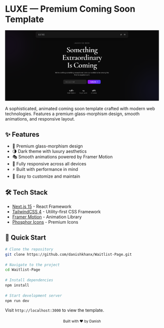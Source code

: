 # LUXE — Premium Coming Soon Template

![LUXE Coming Soon Template Preview](public/preview.png)

A sophisticated, animated coming soon template crafted with modern web technologies. Features a premium glass-morphism design, smooth animations, and responsive layout.

## ✨ Features

- 🎨 Premium glass-morphism design
- 🌗 Dark theme with luxury aesthetics
- 🎭 Smooth animations powered by Framer Motion
- 📱 Fully responsive across all devices
- ⚡️ Built with performance in mind
- 🔧 Easy to customize and maintain

## 🛠 Tech Stack

- [Next.js 15](https://nextjs.org/) - React Framework
- [TailwindCSS 4](https://tailwindcss.com/) - Utility-first CSS Framework
- [Framer Motion](https://www.framer.com/motion/) - Animation Library
- [Phosphor Icons](https://phosphoricons.com/) - Premium Icons

## 🚀 Quick Start

```bash
# Clone the repository
git clone https://github.com/danishkhanx/Waitlist-Page.git

# Navigate to the project
cd Waitlist-Page

# Install dependencies
npm install

# Start development server
npm run dev
```

Visit `http://localhost:3000` to view the template.


<div align="center">
  <sub>Built with ❤️ by Danish</sub>
</div>
